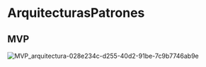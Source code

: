 # ArquitecturasPatrones

## MVP

![MVP_arquitectura-028e234c-d255-40d2-91be-7c9b7746ab9e](https://user-images.githubusercontent.com/60039961/193413460-99da8ed4-a7b8-4ffe-b37a-f14570169395.png)
